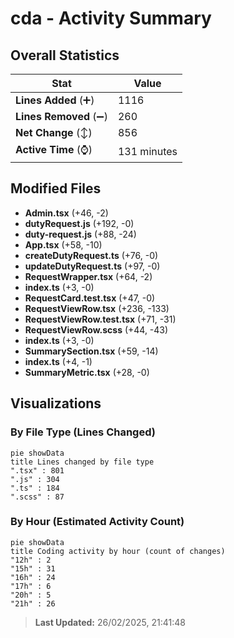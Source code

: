 # cda - Activity Summary 

## Overall Statistics

| Stat                   | Value                                                             |
| ---------------------- | ----------------------------------------------------------------- |
| **Lines Added** (➕)   | 1116                                          |
| **Lines Removed** (➖) | 260                                        |
| **Net Change** (↕)    | 856                |
| **Active Time** (⌚)   | 131 minutes |


## Modified Files
- **Admin.tsx** (+46, -2)
- **dutyRequest.js** (+192, -0)
- **duty-request.js** (+88, -24)
- **App.tsx** (+58, -10)
- **createDutyRequest.ts** (+76, -0)
- **updateDutyRequest.ts** (+97, -0)
- **RequestWrapper.tsx** (+64, -2)
- **index.ts** (+3, -0)
- **RequestCard.test.tsx** (+47, -0)
- **RequestViewRow.tsx** (+236, -133)
- **RequestViewRow.test.tsx** (+71, -31)
- **RequestViewRow.scss** (+44, -43)
- **index.ts** (+3, -0)
- **SummarySection.tsx** (+59, -14)
- **index.ts** (+4, -1)
- **SummaryMetric.tsx** (+28, -0)

## Visualizations

### By File Type (Lines Changed)

```mermaid
pie showData
title Lines changed by file type
".tsx" : 801
".js" : 304
".ts" : 184
".scss" : 87
```

### By Hour (Estimated Activity Count)

```mermaid
pie showData
title Coding activity by hour (count of changes)
"12h" : 2
"15h" : 31
"16h" : 24
"17h" : 6
"20h" : 5
"21h" : 26
```


> **Last Updated:** 26/02/2025, 21:41:48
